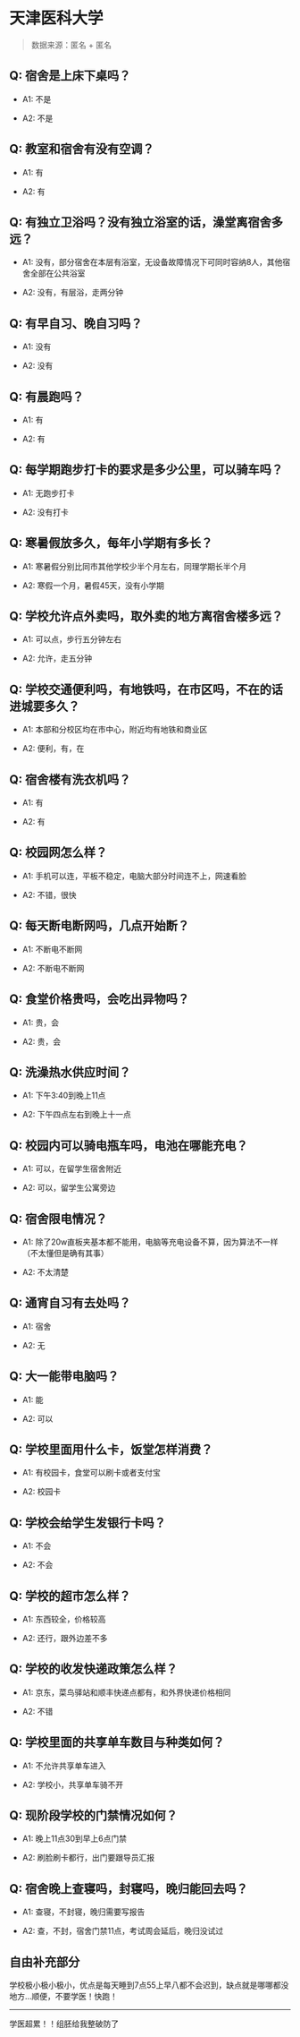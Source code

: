 # 天津医科大学

> 数据来源：匿名 + 匿名

## Q: 宿舍是上床下桌吗？

- A1: 不是

- A2: 不是

## Q: 教室和宿舍有没有空调？

- A1: 有

- A2: 有

## Q: 有独立卫浴吗？没有独立浴室的话，澡堂离宿舍多远？

- A1: 没有，部分宿舍在本层有浴室，无设备故障情况下可同时容纳8人，其他宿舍全部在公共浴室

- A2: 没有，有层浴，走两分钟

## Q: 有早自习、晚自习吗？

- A1: 没有

- A2: 没有

## Q: 有晨跑吗？

- A1: 有

- A2: 有

## Q: 每学期跑步打卡的要求是多少公里，可以骑车吗？

- A1: 无跑步打卡

- A2: 没有打卡

## Q: 寒暑假放多久，每年小学期有多长？

- A1: 寒暑假分别比同市其他学校少半个月左右，同理学期长半个月

- A2: 寒假一个月，暑假45天，没有小学期

## Q: 学校允许点外卖吗，取外卖的地方离宿舍楼多远？

- A1: 可以点，步行五分钟左右

- A2: 允许，走五分钟

## Q: 学校交通便利吗，有地铁吗，在市区吗，不在的话进城要多久？

- A1: 本部和分校区均在市中心，附近均有地铁和商业区

- A2: 便利，有，在

## Q: 宿舍楼有洗衣机吗？

- A1: 有

- A2: 有

## Q: 校园网怎么样？

- A1: 手机可以连，平板不稳定，电脑大部分时间连不上，网速看脸

- A2: 不错，很快

## Q: 每天断电断网吗，几点开始断？

- A1: 不断电不断网

- A2: 不断电不断网

## Q: 食堂价格贵吗，会吃出异物吗？

- A1: 贵，会

- A2: 贵，会

## Q: 洗澡热水供应时间？

- A1: 下午3:40到晚上11点

- A2: 下午四点左右到晚上十一点

## Q: 校园内可以骑电瓶车吗，电池在哪能充电？

- A1: 可以，在留学生宿舍附近

- A2: 可以，留学生公寓旁边

## Q: 宿舍限电情况？

- A1: 除了20w直板夹基本都不能用，电脑等充电设备不算，因为算法不一样（不太懂但是确有其事）

- A2: 不太清楚

## Q: 通宵自习有去处吗？

- A1: 宿舍

- A2: 无

## Q: 大一能带电脑吗？

- A1: 能

- A2: 可以

## Q: 学校里面用什么卡，饭堂怎样消费？

- A1: 有校园卡，食堂可以刷卡或者支付宝

- A2: 校园卡

## Q: 学校会给学生发银行卡吗？

- A1: 不会

- A2: 不会

## Q: 学校的超市怎么样？

- A1: 东西较全，价格较高

- A2: 还行，跟外边差不多

## Q: 学校的收发快递政策怎么样？

- A1: 京东，菜鸟驿站和顺丰快递点都有，和外界快递价格相同

- A2: 不错

## Q: 学校里面的共享单车数目与种类如何？

- A1: 不允许共享单车进入

- A2: 学校小，共享单车骑不开

## Q: 现阶段学校的门禁情况如何？

- A1: 晚上11点30到早上6点门禁

- A2: 刷脸刷卡都行，出门要跟导员汇报

## Q: 宿舍晚上查寝吗，封寝吗，晚归能回去吗？

- A1: 查寝，不封寝，晚归需要写报告

- A2: 查，不封，宿舍门禁11点，考试周会延后，晚归没试过

## 自由补充部分

学校极小极小极小，优点是每天睡到7点55上早八都不会迟到，缺点就是哪哪都没地方…顺便，不要学医！快跑！

***

学医超累！！组胚给我整破防了